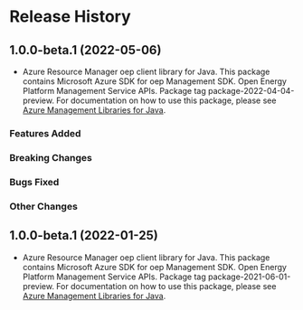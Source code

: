 # Release History

## 1.0.0-beta.1 (2022-05-06)

- Azure Resource Manager oep client library for Java. This package contains Microsoft Azure SDK for oep Management SDK. Open Energy Platform Management Service APIs. Package tag package-2022-04-04-preview. For documentation on how to use this package, please see [Azure Management Libraries for Java](https://aka.ms/azsdk/java/mgmt).

### Features Added

### Breaking Changes

### Bugs Fixed

### Other Changes

## 1.0.0-beta.1 (2022-01-25)

- Azure Resource Manager oep client library for Java. This package contains Microsoft Azure SDK for oep Management SDK. Open Energy Platform Management Service APIs. Package tag package-2021-06-01-preview. For documentation on how to use this package, please see [Azure Management Libraries for Java](https://aka.ms/azsdk/java/mgmt).
